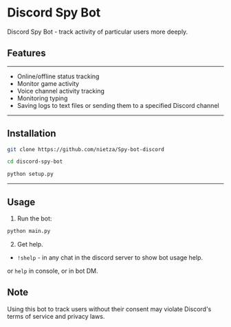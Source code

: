 # Discord Spy Bot

Discord Spy Bot - track activity of particular users more deeply.

## Features

---

- Online/offline status tracking
- Monitor game activity
- Voice channel activity tracking
- Monitoring typing
- Saving logs to text files or sending them to a specified Discord channel

---

## Installation

```bash
git clone https://github.com/nietza/Spy-bot-discord
```

```bash
cd discord-spy-bot
```

```bash
python setup.py
```

---

## Usage

1. Run the bot:

```bash
python main.py
```

2. Get help. 

- `!shelp` - in any chat in the discord server to show bot usage help.

or `help` in console, or in bot DM. 

## Note

Using this bot to track users without their consent may violate Discord's terms of service and privacy laws.


